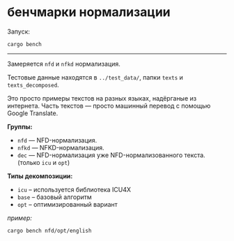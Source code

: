 # бенчмарки нормализации

Запуск:

```
cargo bench
```

---

Замеряется `nfd` и `nfkd` нормализация.

Тестовые данные находятся в `../test_data/`, папки `texts` и `texts_decomposed`.

Это просто примеры текстов на разных языках, надёрганые из интернета. Часть текстов — просто машинный перевод с помощью Google Translate.

**Группы:**

- `nfd` — NFD-нормализация.
- `nfkd` — NFKD-нормализация.
- `dec` — NFD-нормализация уже NFD-нормализованного текста. (только `icu` и `opt`)

**Типы декомпозиции:**

- `icu` – используется библиотека ICU4X
- `base` – базовый алгоритм
- `opt` – оптимизированный вариант

_пример:_

```
cargo bench nfd/opt/english
```
